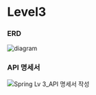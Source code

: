 # Level3

### ERD
![diagram](https://github.com/Blog-Assignment/Level3/assets/120706046/aaecfd1c-3d76-4b8c-823d-96d95de4f904)


### API 명세서
![Spring Lv 3_API 명세서 작성](https://github.com/Blog-Assignment/Level3/assets/135226621/be97e466-b324-49a8-8e14-b1e2be46c7ff)
